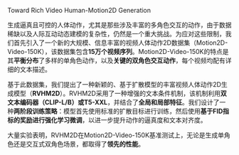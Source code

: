 Toward Rich Video Human-Motion2D Generation


生成逼真且可控的人体动作，尤其是那些涉及丰富的多角色交互的动作，由于数据稀缺以及人际互动动态建模的复杂性，仍然是一个重大挑战。为应对这些限制，我们首先引入了一个新的大规模、信息丰富的视频人体动作2D数据集（Motion2D-Video-150K），该数据集包含**15万个视频序列**。Motion2D-Video-150K的特点是其**平衡分布**了多样的单角色动作，以及**关键的双角色交互动作**，每个视频均配有详细的文本描述。   

基于此数据集，我们提出了一种新颖的、基于扩散模型的丰富视频人体动作2D生成模型（**RVHM2D**）。RVHM2D采用了一种增强的文本条件机制，该机制利用**双文本编码器（CLIP-L/B）或T5-XXL**，并结合了**全局和局部特征**。我们设计了一种**两阶段训练策略**：模型首先使用标准的扩散目标进行训练，然后使用**基于FID指标的奖励进行强化学习微调**，以进一步提升动作的逼真度和文本对齐度。    

大量实验表明，RVHM2D在Motion2D-Video-150K基准测试上，无论是生成单角色还是交互式双角色场景，都取得了**领先的性能**。   